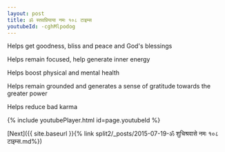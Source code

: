 ```yaml
---
layout: post
title: ॐ स्तवप्रियाया नमः १०८ टाइम्स
youtubeId: -cghMlpodog
---
```

 
 
Helps get goodness, bliss and peace and God's blessings
 
Helps remain focused, help generate inner energy 
 
Helps boost physical and mental health 
 
Helps remain grounded and generates a sense of gratitude towards the greater power 
 
Helps reduce bad karma
 
 
 
 


{% include youtubePlayer.html id=page.youtubeId %}
 
[Next]({{ site.baseurl }}{% link  split2/_posts/2015-07-19-ॐ शुचिश्रवासे नमः १०८ टाइम्स.md%})
 
